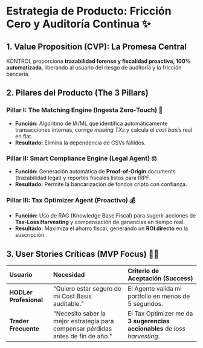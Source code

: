 # Estrategia de Producto: Fricción Cero y Auditoría Continua ✨

## 1. Value Proposition (CVP): La Promesa Central

KONTROL proporciona **trazabilidad forense y fiscalidad proactiva, 100% automatizada**, liberando al usuario del riesgo de auditoría y la fricción bancaria.

## 2. Pilares del Producto (The 3 Pillars)

### Pillar I: The Matching Engine (Ingesta Zero-Touch) 🤖
* **Función:** Algoritmo de IA/ML que identifica automáticamente transacciones internas, corrige *missing TXs* y calcula el *cost basis* real en fiat.
* **Resultado:** Elimina la dependencia de CSVs fallidos.

### Pillar II: Smart Compliance Engine (Legal Agent) ⚖️
* **Función:** Generación automática de **Proof-of-Origin** documents (trazabilidad legal) y reportes fiscales listos para IRPF.
* **Resultado:** Permite la bancarización de fondos cripto con confianza.

### Pillar III: Tax Optimizer Agent (Proactivo) 💰
* **Función:** Uso de RAG (Knowledge Base Fiscal) para sugerir acciones de **Tax-Loss Harvesting** y compensación de ganancias en tiempo real.
* **Resultado:** Maximiza el ahorro fiscal, generando un **ROI directo** en la suscripción.

## 3. User Stories Críticas (MVP Focus) 🧑‍💻

| Usuario | Necesidad | Criterio de Aceptación (Success) |
| :--- | :--- | :--- |
| **HODLer Profesional** | "Quiero estar seguro de mi Cost Basis auditable." | El Agente valida mi portfolio en menos de 5 segundos. |
| **Trader Frecuente** | "Necesito saber la mejor estrategia para compensar pérdidas antes de fin de año." | El Tax Optimizer me da **3 sugerencias accionables** de *loss harvesting*. |